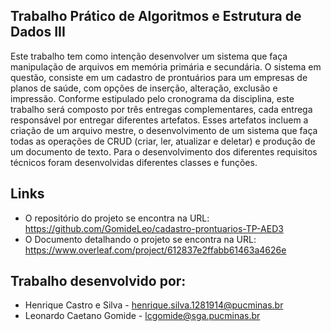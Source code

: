 ## Trabalho Prático de Algoritmos e Estrutura de Dados III 

Este trabalho tem como intenção desenvolver um sistema que faça manipulação de arquivos em memória primária e secundária. O sistema em questão, consiste em um cadastro de prontuários para um empresas de planos de saúde, com opções de inserção, alteração, exclusão e impressão. Conforme estipulado pelo cronograma da disciplina, este trabalho será composto por três entregas complementares, cada entrega responsável por entregar diferentes artefatos. 
Esses artefatos incluem a criação de um arquivo mestre, o desenvolvimento de um sistema que faça todas as operações de CRUD (criar, ler, atualizar e deletar) e produção de um documento de texto. Para o desenvolvimento dos diferentes requisitos técnicos foram desenvolvidas diferentes classes e funções.

## Links 

- O repositório do projeto se encontra na URL: https://github.com/GomideLeo/cadastro-prontuarios-TP-AED3
- O Documento detalhando o projeto se encontra na URL: https://www.overleaf.com/project/612837e2ffabb61463a4626e


## Trabalho desenvolvido por:
- Henrique Castro e Silva - henrique.silva.1281914@pucminas.br
- Leonardo Caetano Gomide - lcgomide@sga.pucminas.br
